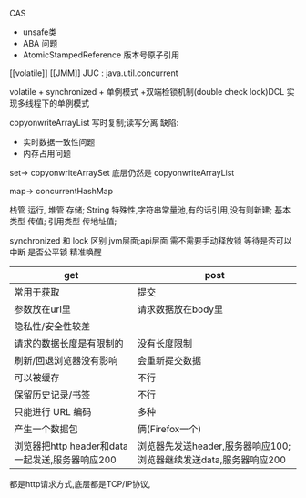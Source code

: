CAS
- unsafe类
- ABA 问题
- AtomicStampedReference 版本号原子引用

[[volatile]]
[[JMM]]
JUC : java.util.concurrent

volatile + synchronized + 单例模式 +双端检锁机制(double check lock)DCL  实现多线程下的单例模式

copyonwriteArrayList 
写时复制;读写分离
缺陷:
- 实时数据一致性问题
- 内存占用问题

set-> copyonwriteArraySet  底层仍然是 copyonwriteArrayList

map-> concurrentHashMap

栈管 运行,
堆管 存储;
String 特殊性,字符串常量池,有的话引用,没有则新建;
基本类型 传值;
引用类型 传地址值;

synchronized 和 lock 区别
jvm层面;api层面
需不需要手动释放锁
等待是否可以中断
是否公平锁
精准唤醒

get | post
--- | ---
常用于获取 | 提交
参数放在url里 | 请求数据放在body里
隐私性/安全性较差 | 
请求的数据长度是有限制的 | 没有长度限制
刷新/回退浏览器没有影响 | 会重新提交数据
可以被缓存 | 不行
保留历史记录/书签 | 不行
只能进行 URL 编码 | 多种
产生一个数据包 | 俩(Firefox一个)
浏览器把http header和data一起发送,服务器响应200 | 浏览器先发送header,服务器响应100;浏览器继续发送data,服务器响应200



都是http请求方式,底层都是TCP/IP协议,